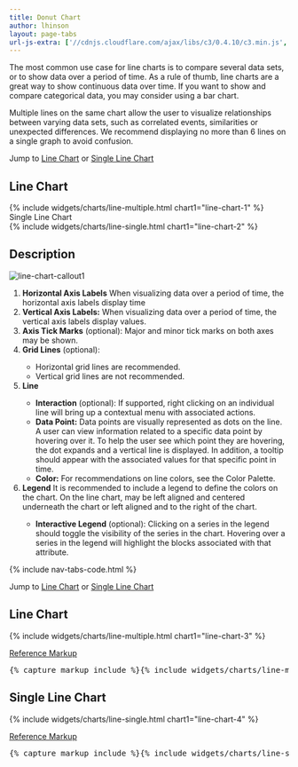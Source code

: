 ```yaml
---
title: Donut Chart
author: lhinson
layout: page-tabs
url-js-extra: ['//cdnjs.cloudflare.com/ajax/libs/c3/0.4.10/c3.min.js', '//cdnjs.cloudflare.com/ajax/libs/d3/3.5.0/d3.min.js']
---
```

<div class="tab-content">
  <div role="tabpanel" class="tab-pane active" id="overview">
    <p>The most common use case for line charts is to compare several data sets, or to show data over a period of time. As a rule of thumb, line charts are a great way to show continuous data over time. If you want to show and compare categorical data, you may consider using a bar chart.</p>
    <p>Multiple lines on the same chart allow the user to visualize relationships between varying data sets, such as correlated events, similarities or unexpected differences. We recommend displaying no more than 6 lines on a single graph to avoid confusion.</p>
    <p>Jump to <a href="#example-overview-1">Line Chart</a> or <a href="#example-overview-2">Single Line Chart</a></p>
    <h2 id="example-overview-1">Line Chart</h2>
    <div class="row">
      <div class="col-md-8">
        <div class="example-pf">
          <div class="cards-pf">
            <div class="container-fluid container-cards-pf">
              <div class="row row-cards-pf">
                <div class="col-md-12">
                  <!-- Important:  if you need to nest additional .row within a .row.row-cards-pf, do *not* use .row-cards-pf on the nested .row  -->
                  {% include widgets/charts/line-multiple.html chart1="line-chart-1" %}
                </div>
              </div>
            </div>
          </div>
        </div>
      </div>
    </div>
    <div class="row">
      <div class="col-md-8">Single Line Chart</h2>
        <div class="example-pf">
          <div class="cards-pf">
            <div class="container-fluid container-cards-pf">
              <div class="row row-cards-pf">
                <div class="col-md-12">
                  <!-- Important:  if you need to nest additional .row within a .row.row-cards-pf, do *not* use .row-cards-pf on the nested .row  -->
                  {% include widgets/charts/line-single.html chart1="line-chart-2" %}
                </div>
              </div>
            </div>
          </div>
        </div>
      </div>
    </div>
  </div>
  <div role="tabpanel" class="tab-pane" id="design">
    <h2>Description</h2>
    <div class="row">
      <div class="col-md-7 col-lg-5">
        <img src="{{site.baseurl}}assets/img/line-chart-callout1.png" alt="line-chart-callout1"/>
      </div>
      <div class="col-md-5 col-lg-7">
        <ol>
          <li><b>Horizontal Axis Labels</b> When visualizing data over a period of time, the horizontal axis labels display time
          </li><li><b>Vertical Axis Labels:</b> When visualizing data over a period of time, the vertical axis labels display values.</li>
          <li><b>Axis Tick Marks</b> (optional): Major and minor tick marks on both axes may be shown.</li>
          <li><b>Grid Lines</b> (optional):</li>
          <ul>
            <li>Horizontal grid lines are recommended.</li>
            <li>Vertical grid lines are not recommended.</li>
          </ul>
          <li><b>Line</b></li>
          <ul>
            <li><b>Interaction</b> (optional): If supported, right clicking on an individual line will bring up a contextual menu with associated actions.  </li>
            <li><b>Data Point:</b> Data points are visually represented as dots on the line. A user can view information related to a specific data point by hovering over it. To help the user see which point they are hovering, the dot expands and a vertical line is displayed. In addition, a tooltip should appear with the associated values for that specific point in time. </li>
            <li><b>Color:</b> For recommendations on line colors, see the Color Palette.</li>
          </ul>
          <li><b>Legend</b> It is recommended to include a legend to define the colors on the chart. On the line chart, may be left aligned and centered underneath the chart or left aligned and to the right of the chart.</li>
          <ul>
            <li><b>Interactive Legend</b> (optional): Clicking on a series in the legend should toggle the visibility of the series in the chart. Hovering over a series in the legend will highlight the blocks associated with that attribute.</li>
          </ul>
        </ol>
      </div>
    </div>
  </div>
  <div role="tabpanel" class="tab-pane" id="code">
    {% include nav-tabs-code.html %}
    <div class="tab-content">
      <div role="tabpanel" class="tab-pane nested active" id="html-css">
        <p>Jump to <a href="#example-code-1">Line Chart</a> or <a href="#example-code-2">Single Line Chart</a></p>
        <h2 id="example-code-1">Line Chart</h2>
        <div class="row">
          <div class="col-md-8">
            <div class="example-pf">
              <div class="example-pf-demo example-pf-demo-no-padding">
                <div class="cards-pf">
                  <div class="container-fluid container-cards-pf">
                    <div class="row row-cards-pf">
                      <div class="col-md-12">
                        <!-- Important:  if you need to nest additional .row within a .row.row-cards-pf, do *not* use .row-cards-pf on the nested .row  -->
                        {% include widgets/charts/line-multiple.html chart1="line-chart-3" %}
                      </div>
                    </div>
                  </div>
                </div>
              </div>
            </div>
          </div>
        </div>
        <p class="reference-markup"><a class="collapse-toggle" data-toggle="collapse" aria-expanded="true" aria-controls="card-markup-1" href="#card-markup-1">Reference Markup</a></p>
        <div class="collapse in" id="card-markup-1">
          <pre class="prettyprint">{% capture markup_include %}{% include widgets/charts/line-multiple.html chart1="line-chart-3" %}{% endcapture %}{{ markup_include | xml_escape }}</pre>
        </div>
        <h2 id="example-code-2">Single Line Chart</h2>
        <div class="row">
          <div class="col-md-8">
            <div class="example-pf">
              <div class="example-pf-demo example-pf-demo-no-padding">
                <div class="cards-pf">
                  <div class="container-fluid container-cards-pf">
                    <div class="row row-cards-pf">
                      <div class="col-md-12">
                        <!-- Important:  if you need to nest additional .row within a .row.row-cards-pf, do *not* use .row-cards-pf on the nested .row  -->
                        {% include widgets/charts/line-single.html chart1="line-chart-4" %}
                      </div>
                    </div>
                  </div>
                </div>
              </div>
            </div>
          </div>
        </div>
        <p class="reference-markup"><a class="collapse-toggle" data-toggle="collapse" aria-expanded="true" aria-controls="card-markup-2" href="#card-markup-2">Reference Markup</a></p>
        <div class="collapse in" id="card-markup-2">
          <pre class="prettyprint">{% capture markup_include %}{% include widgets/charts/line-single.html chart1="donut-chart-4" %}{% endcapture %}{{ markup_include | xml_escape }}</pre>
        </div>
      </div>
      <div role="tabpanel" class="tab-pane nested" id="angular">
        <div ng-app="docsApp" ng-controller="DocsController" class="content">
          <div ng-include src="'/components/angular-patternfly/dist/docs/partials/api/patternfly.charts.directive.pfLineChart.html'"></div>
        </div>
      </div>
    </div>
  </div>
</div>
